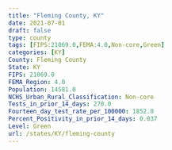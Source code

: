 ```yaml
---
title: "Fleming County, KY"
date: 2021-07-01
draft: false
type: county
tags: [FIPS:21069.0,FEMA:4.0,Non-core,Green]
categories: [KY]
County: Fleming County
State: KY
FIPS: 21069.0
FEMA_Region: 4.0
Population: 14581.0
NCHS_Urban_Rural_Classification: Non-core
Tests_in_prior_14_days: 270.0
Fourteen_day_test_rate_per_100000: 1852.0
Percent_Positivity_in_prior_14_days: 0.037
Level: Green
url: /states/KY/fleming-county
---
```



